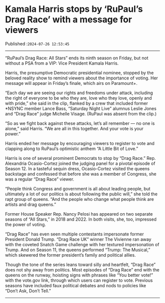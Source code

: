 # Kamala Harris stops by ‘RuPaul’s Drag Race’ with a message for viewers

Published :`2024-07-26 12:53:45`

---

“RuPaul’s Drag Race: All Stars” ends its ninth season on Friday, but not without a PSA from a VIP: Vice President Kamala Harris.

Harris, the presumptive Democratic presidential nominee, stopped by the beloved reality show to remind viewers about the importance of voting. Her message will appear in Friday’s finale, which airs on Paramount+.

“Each day we are seeing our rights and freedoms under attack, including the right of everyone to be who they are, love who they love, openly and with pride,” she said in the clip, flanked by a crew that included former *NSYNC member Lance Bass, “Saturday Night Live” alumnus Leslie Jones and “Drag Race” judge Michelle Visage. (RuPaul was absent from the clip.)

“So as we fight back against these attacks, let’s all remember — no one is alone,” said Harris. “We are all in this together. And your vote is your power.”

Harris ended her message by encouraging viewers to register to vote and clapping along to RuPaul’s optimistic anthem “A Little Bit of Love.”

Harris is one of several prominent Democrats to stop by “Drag Race.” Rep. Alexandria Ocasio-Cortez joined the judging panel for a pivotal episode of Season 12. In a tasteful sequin dress, Ocasio-Cortez visited the queens backstage and confessed that before she was a member of Congress, she was a regular “Drag Race” viewer.

“People think Congress and government is all about leading people, but ultimately a lot of our politics is about following the public will,” she told the rapt group of queens. “And the people who change what people think are artists and drag queens.”

Former House Speaker Rep. Nancy Pelosi has appeared on two separate seasons of “All Stars,” in 2018 and 2022. In both visits, she, too, impressed the power of voting.

“Drag Race” has even seen multiple contestants impersonate former President Donald Trump. “Drag Race UK” winner The Vivienne ran away with the coveted Snatch Game challenge with her textured impersonation of Trump. And on Season 11, the queens performed “Trump: The Musical,” which skewered the former president’s family and political allies.

Though the tone of the series leans toward silly and heartfelt, “Drag Race” does not shy away from politics. Most episodes of “Drag Race” end with the queens on the runway, hoisting signs with phrases like “You better vote!” with the vote.gov link, through which users can register to vote. Previous seasons have included faux political debates and nods to policies like “Don’t Ask, Don’t Tell.”

---

